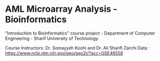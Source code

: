 # AML Microarray Analysis - Bioinformatics

"Introduction to Bioinformatics" course project - Department of Computer Engineering - Sharif University of Technology.

Course Instructors:  Dr. Somayyeh Koohi and Dr. Ali Sharifi Zarchi
Data : https://www.ncbi.nlm.nih.gov/geo/geo2r/?acc=GSE48558
